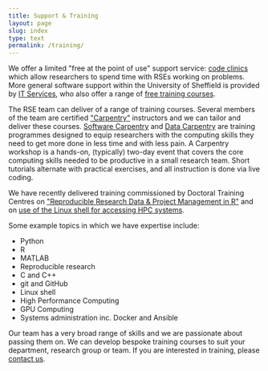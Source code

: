 ```yaml
---
title: Support & Training
layout: page
slug: index
type: text
permalink: /training/
---
```


We offer a limited "free at the point of use" support service:
[code clinics](../support/code-clinic.md) which allow researchers to spend time with RSEs working on problems.
More general software support within the University of Sheffield is provided by [IT Services][its],
who also offer a range of [free training courses][its-courses].

The RSE team can deliver of a range of training courses. 
Several members of the team are certified ["Carpentry"][carpentries] instructors
and we can tailor and deliver these courses.
[Software Carpentry][soft-carp] and [Data Carpentry][data-carp] are
training programmes designed to equip researchers
with the computing skills they need to get more done in less time and with less pain.
A Carpentry workshop is a hands-on, (typically) two-day event that covers
the core computing skills needed to be productive in a small research team.
Short tutorials alternate with practical exercises, and
all instruction is done via live coding.

We have recently delivered training commissioned by Doctoral Training Centres on ["Reproducible Research Data & Project Management in R"][repro-res-r] and 
on [use of the Linux shell for accessing HPC systems][hpc-carp-shell].

Some example topics in which we have expertise include:

- Python
- R
- MATLAB
- Reproducible research
- C and C++
- git and GitHub
- Linux shell
- High Performance Computing
- GPU Computing
- Systems administration inc. Docker and Ansible

Our team has a very broad range of skills and we are passionate about passing them on. We can develop bespoke training courses to suit your department, research group or team. If you are interested in training, please [contact us](../contact/index.md).


[carpentries]: https://carpentries.org/
[data-carp]: https://datacarpentry.org/
[hpc-carp-shell]: https://rse.shef.ac.uk/hpc-shell-tuos-training-cluster/
[its-courses]: https://www.sheffield.ac.uk/it-services/research/training/timetable
[its]: https://www.sheffield.ac.uk/it-services/research/support
[repro-res-r]: https://annakrystalli.me/rrresearch/
[soft-carp]: https://software-carpentry.org/

